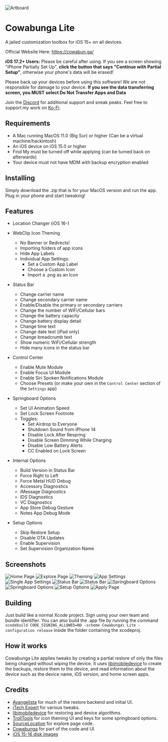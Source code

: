 ![Artboard](https://github.com/leminlimez/CowabungaLite/blob/14df17c1086d9a21fae29aacdeba12fb608338b4/Cowabunga%20Lite/Assets.xcassets/AppIcon.appiconset/icon_128x128.png)
# Cowabunga Lite
A jailed customization toolbox for iOS 15+ on all devices.

Official Website Here: https://cowabun.ga/

**iOS 17.2+ Users:** Please be careful after using. If you see a screen showing "iPhone Partially Set Up", **click the button that says "Continue with Partial Setup"**, otherwise your phone's data will be erased!

Please back up your devices before using this software! We are not responsible for damage to your device. **If you see the data transferring screen, you __MUST__ select Do Not Transfer Apps and Data**

Join the [Discord](https://discord.gg/Cowabunga) for additional support and sneak peaks.
Feel free to support my work on [Ko-Fi](https://ko-fi.com/leminlimez).

## Requirements
- A Mac running MacOS 11.0 (Big Sur) or higher (Can be a virtual machine/hackintosh)
- An iOS device on iOS 15.0 or higher
- Find My must be turned off while applying (can be turned back on afterwards)
- Your device must not have MDM with backup encryption enabled

## Installing
Simply download the .zip that is for your MacOS version and run the app. Plug in your phone and start tweaking!

## Features
- Location Changer (iOS 16-)

- WebClip Icon Theming
    - No Banner or Redirects!
    - Importing folders of app icons
    - Hide App Labels
    - Individual App Settings:
        - Set a Custom App Label
        - Choose a Custom Icon
        - Import a .png as an Icon

- Status Bar
    - Change carrier name
    - Change secondary carrier name
    - Enable/Disable the primary or secondary carriers
    - Change the number of WiFi/Cellular bars
    - Change the battery capacity
    - Change battery display detail
    - Change time text
    - Change date text (iPad only)
    - Change breadcrumb text
    - Show numeric WiFi/Cellular strength
    - Hide many icons in the status bar

- Control Center
    - Enable Mute Module
    - Enable Focus UI Module
    - Enable Siri Spoken Notifications Module
    - Choose Presets (or make your own in the `Control Center` section of the `Settings` app)

- Springboard Options
    - Set UI Animation Speed
    - Set Lock Screen Footnote
    - Toggles:
        - Set Airdrop to Everyone
        - Shutdown Sound from iPhone 14
        - Disable Lock After Respring
        - Disable Screen Dimming While Charging
        - Disable Low Battery Alerts
        - CC Enabled on Lock Screen

- Internal Options
    - Build Version in Status Bar
    - Force Right to Left
    - Force Metal HUD Debug
    - Accessory Diagnostics
    - iMessage Diagnostics
    - IDS Diagnostics
    - VC Diagnostics
    - App Store Debug Gesture
    - Notes App Debug Mode

- Setup Options
    - Skip Restore Setup
    - Disable OTA Updates
    - Enable Supervision
    - Set Supervision Organization Name

## Screenshots
<picture>
  <source media="(prefers-color-scheme: dark)" srcset="https://github.com/LeminLimez/CowabungaLite/blob/main/Images/Dark/Home.png">
  <source media="(prefers-color-scheme: light)" srcset="https://github.com/LeminLimez/CowabungaLite/blob/main/Images/Light/Home.png">
  <img alt="Home Page" src="https://github.com/LeminLimez/CowabungaLite/blob/main/Images/Dark/Home.png">
</picture>
<picture>
  <source media="(prefers-color-scheme: dark)" srcset="https://github.com/LeminLimez/CowabungaLite/blob/main/Images/Dark/Explore.png">
  <source media="(prefers-color-scheme: light)" srcset="https://github.com/LeminLimez/CowabungaLite/blob/main/Images/Light/Explore.png">
  <img alt="Explore Page" src="https://github.com/LeminLimez/CowabungaLite/blob/main/Images/Dark/Explore.png">
</picture>
<picture>
  <source media="(prefers-color-scheme: dark)" srcset="https://github.com/LeminLimez/CowabungaLite/blob/main/Images/Dark/Theming.png">
  <source media="(prefers-color-scheme: light)" srcset="https://github.com/LeminLimez/CowabungaLite/blob/main/Images/Light/Theming.png">
  <img alt="Theming" src="https://github.com/LeminLimez/CowabungaLite/blob/main/Images/Dark/Theming.png">
</picture>
<picture>
  <source media="(prefers-color-scheme: dark)" srcset="https://github.com/LeminLimez/CowabungaLite/blob/main/Images/Dark/AppSettings.png">
  <source media="(prefers-color-scheme: light)" srcset="https://github.com/LeminLimez/CowabungaLite/blob/main/Images/Light/AppSettings.png">
  <img alt="App Settings" src="https://github.com/LeminLimez/CowabungaLite/blob/main/Images/Dark/AppSettings.png">
</picture>
<picture>
  <source media="(prefers-color-scheme: dark)" srcset="https://github.com/LeminLimez/CowabungaLite/blob/main/Images/Dark/SingleApp.png">
  <source media="(prefers-color-scheme: light)" srcset="https://github.com/LeminLimez/CowabungaLite/blob/main/Images/Light/SingleApp.png">
  <img alt="Single App Settings" src="https://github.com/LeminLimez/CowabungaLite/blob/main/Images/Dark/SingleApp.png">
</picture>
<picture>
  <source media="(prefers-color-scheme: dark)" srcset="https://github.com/LeminLimez/CowabungaLite/blob/main/Images/Dark/StatusBar.png">
  <source media="(prefers-color-scheme: light)" srcset="https://github.com/LeminLimez/CowabungaLite/blob/main/Images/Light/StatusBar.png">
  <img alt="Status Bar" src="https://github.com/LeminLimez/CowabungaLite/blob/main/Images/Dark/StatusBar.png">
</picture>
<picture>
  <source media="(prefers-color-scheme: dark)" srcset="https://github.com/LeminLimez/CowabungaLite/blob/main/Images/Dark/ControlCenter.png">
  <source media="(prefers-color-scheme: light)" srcset="https://github.com/LeminLimez/CowabungaLite/blob/main/Images/Light/ControlCenter.png">
  <img alt="Status Bar" src="https://github.com/LeminLimez/CowabungaLite/blob/main/Images/Dark/ControlCenter.png">
</picture>
<picture>
  <source media="(prefers-color-scheme: dark)" srcset="https://github.com/LeminLimez/CowabungaLite/blob/main/Images/Dark/SpringboardOptions.png">
  <source media="(prefers-color-scheme: light)" srcset="https://github.com/LeminLimez/CowabungaLite/blob/main/Images/Light/SpringboardOptions.png">
  <img alt="Springboard Options" src="https://github.com/LeminLimez/CowabungaLite/blob/main/Images/Dark/SpringboardOptions.png">
</picture>
<picture>
  <source media="(prefers-color-scheme: dark)" srcset="https://github.com/LeminLimez/CowabungaLite/blob/main/Images/Dark/InternalOptions.png">
  <source media="(prefers-color-scheme: light)" srcset="https://github.com/LeminLimez/CowabungaLite/blob/main/Images/Light/InternalOptions.png">
  <img alt="Springboard Options" src="https://github.com/LeminLimez/CowabungaLite/blob/main/Images/Dark/InternalOptions.png">
</picture>
<picture>
  <source media="(prefers-color-scheme: dark)" srcset="https://github.com/LeminLimez/CowabungaLite/blob/main/Images/Dark/SetupOptions.png">
  <source media="(prefers-color-scheme: light)" srcset="https://github.com/LeminLimez/CowabungaLite/blob/main/Images/Light/SetupOptions.png">
  <img alt="Setup Options" src="https://github.com/LeminLimez/CowabungaLite/blob/main/Images/Dark/SetupOptions.png">
</picture>
<picture>
  <source media="(prefers-color-scheme: dark)" srcset="https://github.com/LeminLimez/CowabungaLite/blob/main/Images/Dark/Apply.png">
  <source media="(prefers-color-scheme: light)" srcset="https://github.com/LeminLimez/CowabungaLite/blob/main/Images/Light/Apply.png">
  <img alt="Apply Page" src="https://github.com/LeminLimez/CowabungaLite/blob/main/Images/Dark/Apply.png">
</picture>

## Building
Just build like a normal Xcode project. Sign using your own team and bundle identifier. You can also build the .app file by running the command `xcodebuild CODE_SIGNING_ALLOWED=NO -scheme Cowabunga\ Lite -configuration release` inside the folder containing the xcodeproj.

## How it works
Cowabunga Lite applies tweaks by creating a partial restore of only the files being changed without wiping the device. It uses [libimobiledevice](https://libimobiledevice.org) to create the backups, restore them to the device, and read information about the device such as the device name, iOS version, and home screen apps.

## Credits
- [Avangelista](https://github.com/Avangelista) for much of the restore backend and initial UI.
- [iTech Expert](https://twitter.com/iTechExpert21) for various tweaks.
- [libimobiledevice](https://libimobiledevice.org) for restoring and device algorithms.
- [TrollTools](https://github.com/sourcelocation/TrollTools) for icon theming UI and keys for some springboard options.
- [SourceLocation](https://github.com/sourcelocation) for explore page code.
- [Cowabunga](https://github.com/leminlimez/Cowabunga) for part of the code and UI.
- [iOS 15-16 disk images](https://github.com/mspvirajpatel/Xcode_Developer_Disk_Images)
